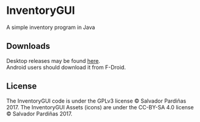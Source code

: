 # InventoryGUI
A simple inventory program in Java

## Downloads
Desktop releases may be found [here](https://github.com/salvadorp2001/Inventory_Taker/releases "Releases").  
Android users should download it from F-Droid.

## License
The InventoryGUI code is under the GPLv3 license © Salvador Pardiñas 2017. The InventoryGUI Assets (icons) are under the CC-BY-SA 4.0 license © Salvador Pardiñas 2017.
